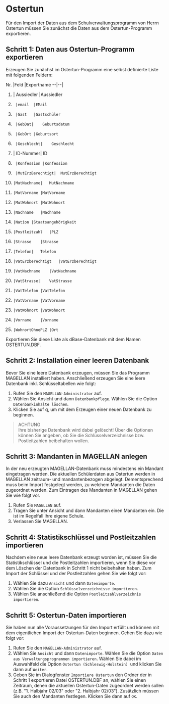 # Ostertun

Für den Import der Daten aus dem Schulverwaltungsprogramm von Herrn Ostertun müssen Sie zunächst die Daten aus dem Ostertun-Programm exportieren.

## Schritt 1: Daten aus Ostertun-Programm exportieren

Erzeugen Sie zunächst im Ostertun-Programm eine selbst definierte Liste mit folgenden Feldern:

Nr.	|Feld	|Exportname
--|--|
1.	|	Aussiedler	|Aussiedler
2.		|email	|EMail
3.		|Gast	|Gastschüler
4.		|GebDat|	Geburtsdatum
5.		|GebOrt	|Geburtsort
6.		|Geschlecht|	Geschlecht
7.	|	ID-Nummer|	ID
8.		|Konfession	|Konfession
9.		|MutErzBerechtigt|	MutErzBerechtigt
10.		|MutNachname|	MutNachname
11.		|MutVorname	|MutVorname
12.		|MutWohnort	|MutWohnort
13.		|Nachname	|Nachname
14.		|Nation	|Staatsangehörigkeit
15.		|Postleitzahl	|PLZ
16.		|Strasse	|Strasse
17.		|Telefon|	Telefon
18.		|VatErzberechtigt	|VatErzberechtigt
19.		|VatNachname	|VatNachname
20.		|VatStrasse|	VatStrasse
21.		|VatTelefon	|VatTelefon
22.		|VatVorname	|VatVorname
23.		|VatWohnort	|VatWohnort
24.		|Vorname	|Vorname
25.		|WohnortOhnePLZ	|Ort


Exportieren Sie diese Liste als dBase-Datenbank mit dem Namen OSTERTUN.DBF.

## Schritt 2: Installation einer leeren Datenbank

Bevor Sie eine leere Datenbank erzeugen, müssen Sie das Programm MAGELLAN installiert haben. Anschließend erzeugen Sie eine leere Datenbank inkl. Schlüsseltabellen wie folgt:
1.	Rufen Sie den ```MAGELLAN-Administrator``` auf.
2.	Wählen Sie Ansicht und dann ```Datenbankpflege```. Wählen Sie die Option ```Datenbankinhalte löschen```.
3.	Klicken Sie auf q, um mit dem Erzeugen einer neuen Datenbank zu beginnen. 

>ACHTUNG<br/>
Ihre bisherige Datenbank wird dabei gelöscht! Über die Optionen können Sie angeben, ob Sie die Schlüsselverzeichnisse bzw. Postleitzahlen beibehalten wollen.

## Schritt 3: Mandanten in MAGELLAN anlegen

In der neu erzeugten MAGELLAN-Datenbank muss mindestens ein Mandant eingetragen werden. Die aktuellen Schülerdaten aus Ostertun werden in MAGELLAN zeitraum- und mandantenbezogen abgelegt. Dementsprechend muss beim Import festgelegt werden, zu welchem Mandanten die Daten zugeordnet werden. Zum Eintragen des Mandanten in MAGELLAN gehen Sie wie folgt vor.
1.	Rufen Sie ```MAGELLAN``` auf.
2.	Tragen Sie unter Ansicht und dann Mandanten einen Mandanten ein. Die ist im Regelfall Ihre eigene Schule.
3.	Verlassen Sie MAGELLAN.

## Schritt 4: Statistikschlüssel und Postleitzahlen importieren

Nachdem eine neue leere Datenbank erzeugt worden ist, müssen Sie die Statistikschlüssel und die Postleitzahlen importieren, wenn Sie diese vor dem Löschen der Datenbank in Schritt 1 nicht beibehalten haben. Zum Import der Schlüssel und der Postleitzahlen gehen Sie wie folgt vor:
1.	Wählen Sie dazu ```Ansicht``` und dann ```Datenimporte```. 
2.	Wählen Sie die Option ```Schlüsselverzeichnisse importieren```.
3.	Wählen Sie anschließend die Option ```Postleitzahlverzeichnis importieren```.

## Schritt 5: Ostertun-Daten importieren

Sie haben nun alle Voraussetzungen für den Import erfüllt und können mit dem eigentlichen Import der Ostertun-Daten beginnen. Gehen Sie dazu wie folgt vor:
1.	Rufen Sie den ```MAGELLAN-Administrator``` auf.
2.	Wählen Sie ```Ansicht``` und dann ```Datenimporte```. Wählen Sie die Option ```Daten aus Verwaltungsprogrammen importieren```. Wählen Sie dabei im Auswahlfeld die Option ```Ostertun (Schleswig-Holstein) ```und klicken Sie dann auf ```Weiter```.
3.	Geben Sie im Dialogfenster ```Importiere Ostertun``` den Ordner der in Schritt 1 exportieren Datei OSTERTUN.DBF an, wählen Sie einen Zeitraum, denen die aktuellen Ostertun-Daten zugeordnet werden sollen (z.B. "1. Halbjahr 02/03" oder "2. Halbjahr 02/03"). Zusätzlich müssen Sie auch den Mandanten festlegen. Klicken Sie dann auf ```OK```.
